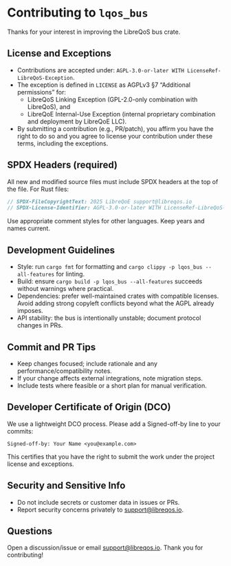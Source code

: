 # Contributing to `lqos_bus`

Thanks for your interest in improving the LibreQoS bus crate.

## License and Exceptions

- Contributions are accepted under: `AGPL-3.0-or-later WITH LicenseRef-LibreQoS-Exception`.
- The exception is defined in `LICENSE` as AGPLv3 §7 “Additional permissions” for:
  - LibreQoS Linking Exception (GPL-2.0-only combination with LibreQoS), and
  - LibreQoE Internal-Use Exception (internal proprietary combination and deployment by LibreQoE LLC).
- By submitting a contribution (e.g., PR/patch), you affirm you have the right to do so and you agree to license your contribution under these terms, including the exceptions.

## SPDX Headers (required)

All new and modified source files must include SPDX headers at the top of the file. For Rust files:

```rust
// SPDX-FileCopyrightText: 2025 LibreQoE support@libreqos.io
// SPDX-License-Identifier: AGPL-3.0-or-later WITH LicenseRef-LibreQoS-Exception
```

Use appropriate comment styles for other languages. Keep years and names current.

## Development Guidelines

- Style: run `cargo fmt` for formatting and `cargo clippy -p lqos_bus --all-features` for linting.
- Build: ensure `cargo build -p lqos_bus --all-features` succeeds without warnings where practical.
- Dependencies: prefer well-maintained crates with compatible licenses. Avoid adding strong copyleft conflicts beyond what the AGPL already imposes.
- API stability: the bus is intentionally unstable; document protocol changes in PRs.

## Commit and PR Tips

- Keep changes focused; include rationale and any performance/compatibility notes.
- If your change affects external integrations, note migration steps.
- Include tests where feasible or a short plan for manual verification.

## Developer Certificate of Origin (DCO)

We use a lightweight DCO process. Please add a Signed-off-by line to your commits:

```
Signed-off-by: Your Name <you@example.com>
```

This certifies that you have the right to submit the work under the project license and exceptions.

## Security and Sensitive Info

- Do not include secrets or customer data in issues or PRs.
- Report security concerns privately to support@libreqos.io.

## Questions

Open a discussion/issue or email support@libreqos.io. Thank you for contributing!

